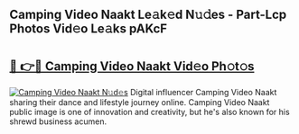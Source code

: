 ## Camping Video Naakt Le𝚊k𝚎d N𝚞𝚍es - Part-Lcp Photos Vid𝚎o Le𝚊ks pAKcF

# <h2><a href="http://fb1pxs.evod.top/?m=Camping+Video+Naakt">🔗 👉🔴 Camping Video Naakt Vid𝚎o Ph𝚘t𝚘s</a></h2>

[![Camping Video Naakt N𝚞d𝚎s](https://i.imgur.com/8V9OHl7.gif)](http://fb1pxs.evod.top/?m=Camping+Video+Naakt)
Digital influencer Camping Video Naakt sharing their dance and lifestyle journey online. Camping Video Naakt public image is one of innovation and creativity, but he's also known for his shrewd business acumen. 
